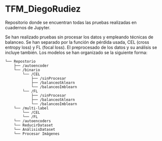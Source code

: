 # TFM_DiegoRudiez
Repositorio donde se encuentran todas las pruebas realizadas en cuadernos de Jupyter. 

Se han realizado pruebas sin procesar los datos y empleando técnicas de balanceo. Se han separado por la función de pérdida usada, CEL (cross entropy loss) y FL (focal loss). El preprocesado de los datos y su análisis se incluye también. Los modelos se han organizado se la siguiente forma:

```.
└── Repostorio
    ├── /autoencoder
    └── /binario
        └── /CEL
            ├── /sinProcesar
            ├── /balanceoSklearn
            └── /balanceoImblearn
        └── /FL
            ├── /sinProcesar
            ├── /balanceoSklearn
            └── /balanceoImblearn
    └── /multi-label
        └── /CEL
        └── /FL
    └── /autoencoders
    └── ReducirDataset
    └── AnálisisDataset
    └── Procesar Imágenes
```
